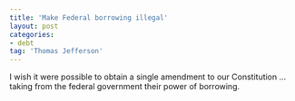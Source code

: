 ```yaml
---
title: 'Make Federal borrowing illegal'
layout: post
categories:
- debt
tag: 'Thomas Jefferson'
---
```


I wish it were possible to obtain a single amendment to our Constitution ... taking from the federal government their power of borrowing.